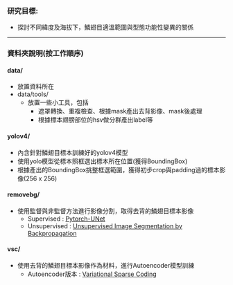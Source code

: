 
### 研究目標:
- 探討不同緯度及海拔下，鱗翅目適溫範圍與型態功能性變異的關係

---
### 資料夾說明(按工作順序)

#### data/
- 放置資料所在
- data/tools/
    - 放置一些小工具，包括
        - 遮罩轉換、重複檢查、根據mask產出去背影像、mask後處理
        - 根據標本翅膀部位的hsv做分群產出label等

#### yolov4/
- 內含針對鱗翅目標本訓練好的yolov4模型
- 使用yolo模型從標本照框選出標本所在位置(獲得BoundingBox)
- 根據產出的BoundingBox挑整框選範圍，獲得初步crop與padding過的標本影像(256 x 256)

#### removebg/
- 使用監督與非監督方法進行影像分割，取得去背的鱗翅目標本影像
    - Supervised : [Pytorch-UNet](https://github.com/milesial/Pytorch-UNet)
    - Unsupervised : [Unsupervised Image Segmentation by Backpropagation](https://github.com/kanezaki/pytorch-unsupervised-segmentation)

#### vsc/
- 使用去背的鱗翅目標本影像作為材料，進行Autoencoder模型訓練
    - Autoencoder版本 : [Variational Sparse Coding](https://github.com/ftonolini45/Variational_Sparse_Coding) 

